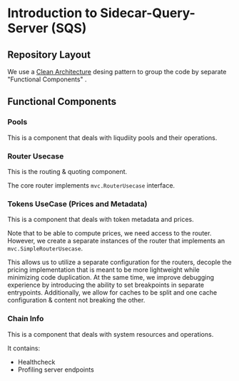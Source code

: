 # Introduction to Sidecar-Query-Server (SQS)

## Repository Layout

We use a [Clean Architecture](https://hackernoon.com/golang-clean-archithecture-efd6d7c43047) desing pattern
to group the code by separate "Functional Components" .

## Functional Components

### Pools

This is a component that deals with liqudiity pools and their operations.

### Router Usecase

This is the routing & quoting component.

The core router implements `mvc.RouterUsecase` interface.

### Tokens UseCase (Prices and Metadata)

This is a component that deals with token metadata and prices.

Note that to be able to compute prices, we need access to the router.
However, we create a separate instances of the router that implements an `mvc.SimpleRouterUsecase`.

This allows us to utilize a separate configuration for the routers, decople the pricing
implementation that is meant to be more lightweight while minimizing code duplication. At the same
time, we improve debugging experience by introducing the ability to set breakpoints in separate entrypoints.
Additionally, we allow for caches to be split and one cache configuration & content not breaking the other.

### Chain Info

This is a component that deals with system resources and operations.

It contains:
- Healthcheck
- Profiling server endpoints